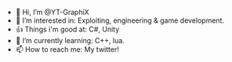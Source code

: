 - 👋 Hi, I’m @YT-GraphiX
- 👀 I’m interested in: Exploiting, engineering & game development.
- 👍 Things i'm good at: C#, Unity
- 🌱 I’m currently learning: C++, lua.
- 📫 How to reach me: My twitter!


<!---
YT-GraphiX/YT-GraphiX is a ✨ special ✨ repository because its `README.md` (this file) appears on your GitHub profile.
You can click the Preview link to take a look at your changes.
--->
